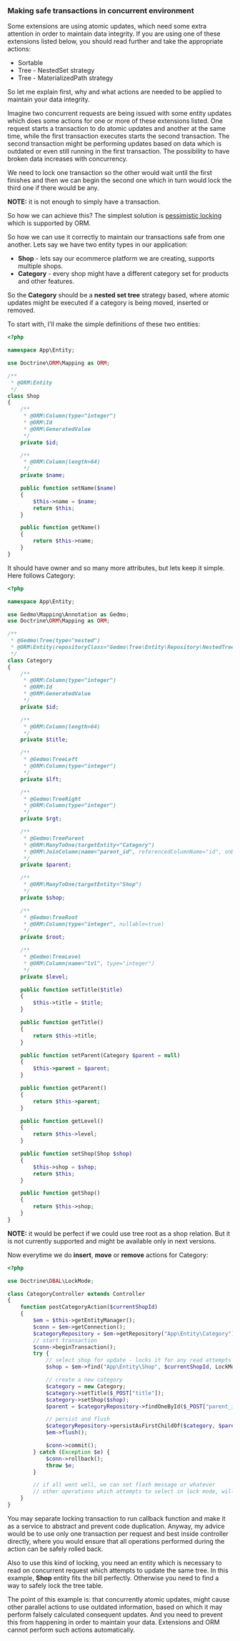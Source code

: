 ### Making safe transactions in concurrent environment

Some extensions are using atomic updates, which need some extra attention
in order to maintain data integrity. If you are using one of these extensions
listed below, you should read further and take the appropriate actions:

- Sortable
- Tree - NestedSet strategy
- Tree - MaterializedPath strategy

So let me explain first, why and what actions are needed to be applied to
maintain your data integrity.

Imagine two concurrent requests are being issued with some entity updates which does
some actions for one or more of these extensions listed. One request starts a transaction
to do atomic updates and another at the same time, while the first transaction executes
starts the second transaction. The second transaction might be performing updates based
on data which is outdated or even still running in the first transaction. The possibility
to have broken data increases with concurrency.

We need to lock one transaction so the other would wait until the first finishes and then we can
begin the second one which in turn would lock the third one if there would be any.

**NOTE:** it is not enough to simply have a transaction.

So how we can achieve this? The simplest solution is [pessimistic locking](https://www.doctrine-project.org/projects/doctrine-orm/en/current/reference/transactions-and-concurrency.html#pessimistic-locking) which is supported by ORM.

So how we can use it correctly to maintain our transactions safe from one another. Lets say we have two entity types in
our application:

- **Shop** - lets say our ecommerce platform we are creating, supports multiple shops.
- **Category** - every shop might have a different category set for products and other features.

So the **Category** should be a **nested set tree** strategy based, where atomic updates might be executed
if a category is being moved, inserted or removed.

To start with, I'll make the simple definitions of these two entities:

``` php
<?php

namespace App\Entity;

use Doctrine\ORM\Mapping as ORM;

/**
 * @ORM\Entity
 */
class Shop
{
    /**
     * @ORM\Column(type="integer")
     * @ORM\Id
     * @ORM\GeneratedValue
     */
    private $id;

    /**
     * @ORM\Column(length=64)
     */
    private $name;

    public function setName($name)
    {
        $this->name = $name;
        return $this;
    }

    public function getName()
    {
        return $this->name;
    }
}
```

It should have owner and so many more attributes, but lets keep it simple. Here follows Category:

``` php
<?php

namespace App\Entity;

use Gedmo\Mapping\Annotation as Gedmo;
use Doctrine\ORM\Mapping as ORM;

/**
 * @Gedmo\Tree(type="nested")
 * @ORM\Entity(repositoryClass="Gedmo\Tree\Entity\Repository\NestedTreeRepository")
 */
class Category
{
    /**
     * @ORM\Column(type="integer")
     * @ORM\Id
     * @ORM\GeneratedValue
     */
    private $id;

    /**
     * @ORM\Column(length=64)
     */
    private $title;

    /**
     * @Gedmo\TreeLeft
     * @ORM\Column(type="integer")
     */
    private $lft;

    /**
     * @Gedmo\TreeRight
     * @ORM\Column(type="integer")
     */
    private $rgt;

    /**
     * @Gedmo\TreeParent
     * @ORM\ManyToOne(targetEntity="Category")
     * @ORM\JoinColumn(name="parent_id", referencedColumnName="id", onDelete="CASCADE")
     */
    private $parent;

    /**
     * @ORM\ManyToOne(targetEntity="Shop")
     */
    private $shop;

    /**
     * @Gedmo\TreeRoot
     * @ORM\Column(type="integer", nullable=true)
     */
    private $root;

    /**
     * @Gedmo\TreeLevel
     * @ORM\Column(name="lvl", type="integer")
     */
    private $level;

    public function setTitle($title)
    {
        $this->title = $title;
    }

    public function getTitle()
    {
        return $this->title;
    }

    public function setParent(Category $parent = null)
    {
        $this->parent = $parent;
    }

    public function getParent()
    {
        return $this->parent;
    }

    public function getLevel()
    {
        return $this->level;
    }

    public function setShop(Shop $shop)
    {
        $this->shop = $shop;
        return $this;
    }

    public function getShop()
    {
        return $this->shop;
    }
}
```

**NOTE:** it would be perfect if we could use tree root as a shop relation. But it is not currently supported and
might be available only in next versions.

Now everytime we do **insert**, **move** or **remove** actions for Category:

``` php
<?php

use Doctrine\DBAL\LockMode;

class CategoryController extends Controller
{
    function postCategoryAction($currentShopId)
    {
        $em = $this->getEntityManager();
        $conn = $em->getConnection();
        $categoryRepository = $em->getRepository("App\Entity\Category");
        // start transaction
        $conn->beginTransaction();
        try {
            // select shop for update - locks it for any read attempts until this transaction ends
            $shop = $em->find("App\Entity\Shop", $currentShopId, LockMode::PESSIMISTIC_WRITE);

            // create a new category
            $category = new Category;
            $category->setTitle($_POST["title"]);
            $category->setShop($shop);
            $parent = $categoryRepository->findOneById($_POST["parent_id"]);

            // persist and flush
            $categoryRepository->persistAsFirstChildOf($category, $parent);
            $em->flush();

            $conn->commit();
        } catch (Exception $e) {
            $conn->rollback();
            throw $e;
        }

        // if all went well, we can set flash message or whatever
        // other operations which attempts to select in lock mode, will wait till this transaction ends.
    }
}
```

You may separate locking transaction to run callback function and make it as a service to abstract and prevent
code duplication. Anyway, my advice would be to use only one transaction per request and best inside controller
directly, where you would ensure that all operations performed during the action can be safely rolled back.

Also to use this kind of locking, you need an entity which is necessary to read on concurrent request which attempts
to update the same tree. In this example, **Shop** entity fits the bill perfectly. Otherwise you need to find a way to
safely lock the tree table.

The point of this example is: that concurrently atomic updates, might cause other parallel actions to use outdated
information, based on which it may perform falsely calculated consequent updates. And you need to prevent this from
happening in order to maintain your data. Extensions and ORM cannot perform such actions automatically.

